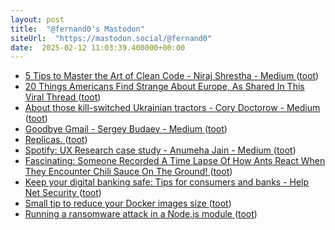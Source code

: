 ```yaml
---
layout: post
title:  "@fernand0's Mastodon"
siteUrl:  "https://mastodon.social/@fernand0"
date:  2025-02-12 11:03:39.400000+00:00
---
```

*  [5 Tips to Master the Art of Clean Code - Niraj Shrestha - Medium ](https://mrshrestha.medium.com/5-tips-to-master-the-art-of-clean-code-cdd11a25b37) ([toot](https://mastodon.social/@fernand0/113990580266488464))
*  [20 Things Americans Find Strange About Europe, As Shared In This Viral Thread ](https://www.demilked.com/american-people-list-weird-european-things) ([toot](https://mastodon.social/@fernand0/113990487331530204))
*  [About those kill-switched Ukrainian tractors - Cory Doctorow - Medium ](https://doctorow.medium.com/about-those-kill-switched-ukrainian-tractors-bc93f471b9c) ([toot](https://mastodon.social/@fernand0/113990170109221019))
*  [Goodbye Gmail - Sergey Budaev - Medium ](https://medium.com/@sbudaev/goodbye-gmail-7849f8c23ba) ([toot](https://mastodon.social/@fernand0/113988587202043179))
*  [Replicas. ](https://avecesunafoto.wordpress.com/2025/02/11/replicas) ([toot](https://mastodon.social/@fernand0/113986728266211724))
*  [Spotify: UX Research case study - Anumeha Jain - Medium ](https://medium.com/@jainanumeha74/spotify-ux-research-case-study-68997acf20f) ([toot](https://mastodon.social/@fernand0/113986572126885613))
*  [Fascinating: Someone Recorded A Time Lapse Of How Ants React When They Encounter Chili Sauce On The Ground! ](https://worldstar.com/videos/wshh777VWiH1EcxDb2VW/fascinating-someone-recorded-a-time-lapse-of-how-ants-react-when-they-encounter-chili-sauce-on-the-ground#comment) ([toot](https://mastodon.social/@fernand0/113986376245142652))
*  [Keep your digital banking safe: Tips for consumers and banks - Help Net Security ](https://www.helpnetsecurity.com/2022/04/27/digital-banking-security/?ref=refin) ([toot](https://mastodon.social/@fernand0/113986110647107150))
*  [Small tip to reduce your Docker images size ](https://dev.to/a_chris/small-tip-to-shrink-your-docker-images-size-57i) ([toot](https://mastodon.social/@fernand0/113985897599422873))
*  [Running a ransomware attack in a Node.js module ](https://dev.to/devdevcharlie/running-a-ransomware-attack-in-a-nodejs-module-4hg) ([toot](https://mastodon.social/@fernand0/113985215768376130))
